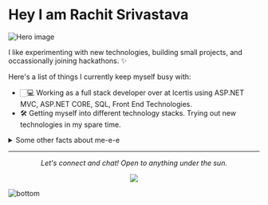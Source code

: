 # Hey I am Rachit Srivastava

<img src="https://wallpaperset.com/wall/eyJpdiI6IndOTVV3SlZRTFdZcEJob0QyVzJQbUE9PSIsInZhbHVlIjoiRWxQR0ppM0ljZHVtNm9IdHJaSktFUT09IiwibWFjIjoiNzVhMzA0NGMxZTY0MWJlYjI3YzRiMjIyNzhiODYwMzc0YjUzNGE0NDRmY2UwYzUxMDYzNjY2OTYzYzU2ODRlNyJ9" alt="Hero image">

I like experimenting with new technologies, building small projects, and occassionally joining hackathons. ✨

Here's a list of things I currently keep myself busy with:

- 🏻‍💻 Working as a full stack developer over at Icertis using ASP.NET MVC, ASP.NET CORE, SQL, Front End Technologies.
- 🛠 Getting myself into different technology stacks. Trying out new technologies in my spare time.

<details>
  <summary>Some other facts about me-e-e</summary>
  <br>
  <p><i>Siri play Arijit Singh songs 🎶</i><p>

  - My go to jam when coding: musicals. Non-stop. ⭐️
  - I absolutely adore Pikachu, the best Pokemon.
  

  ![My github stats](https://github-readme-stats.vercel.app/api?username=Rachit77s&show_icons=true)
  <br><br>
  [![HitCount](http://hits.dwyl.com/Rachit77s/Rachit77s.svg)](http://hits.dwyl.com/Rachit77s/Rachit77s)
</details>

<hr>
<p align="center">
  <i>Let's connect and chat! Open to anything under the sun.</i>

  <p align="center">
    <a href="https://twitter.com/RachitSeemsGood" alt="Twitter"></a>
    <a href="https://www.linkedin.com/in/rachitsrivastava19/" alt="Linkedin"></a>
  </p>

  <p align="center">
    <img align="center" src="https://visitor-badge.glitch.me/badge?page_id=Rachit77s.visitor-badge">
  </p>
</p>

<img src="https://wallpaperset.com/wall/eyJpdiI6IndOTVV3SlZRTFdZcEJob0QyVzJQbUE9PSIsInZhbHVlIjoiRWxQR0ppM0ljZHVtNm9IdHJaSktFUT09IiwibWFjIjoiNzVhMzA0NGMxZTY0MWJlYjI3YzRiMjIyNzhiODYwMzc0YjUzNGE0NDRmY2UwYzUxMDYzNjY2OTYzYzU2ODRlNyJ9" alt="bottom">
